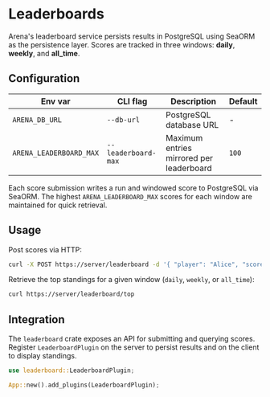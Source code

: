 # Leaderboards

Arena's leaderboard service persists results in PostgreSQL using SeaORM as the
persistence layer. Scores are tracked in three windows: **daily**, **weekly**,
and **all_time**.

## Configuration

| Env var                 | CLI flag            | Description                              | Default |
| ----------------------- | ------------------- | ---------------------------------------- | ------- |
| `ARENA_DB_URL`          | `--db-url`          | PostgreSQL database URL                  | -       |
| `ARENA_LEADERBOARD_MAX` | `--leaderboard-max` | Maximum entries mirrored per leaderboard | `100`   |

Each score submission writes a run and windowed score to PostgreSQL via
SeaORM. The highest
`ARENA_LEADERBOARD_MAX` scores for each window are maintained for quick
retrieval.

## Usage

Post scores via HTTP:

```bash
curl -X POST https://server/leaderboard -d '{ "player": "Alice", "score": 42 }'
```

Retrieve the top standings for a given window (`daily`, `weekly`, or `all_time`):

```bash
curl https://server/leaderboard/top
```

## Integration

The `leaderboard` crate exposes an API for submitting and querying scores.
Register `LeaderboardPlugin` on the server to persist results and on the
client to display standings.

```rust
use leaderboard::LeaderboardPlugin;

App::new().add_plugins(LeaderboardPlugin);
```
